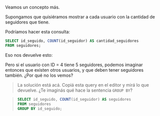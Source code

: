 Veamos un concepto más. 

Supongamos que quisiéramos mostrar a cada usuario con la cantidad de seguidores que tiene. 

Podríamos hacer esta consulta:

``` sql
SELECT id_seguido, COUNT(id_seguidor) AS cantidad_seguidores
FROM seguidores;
```

Eso nos devuelve esto:

<div
  class='mu-sql-table'
  data-name='resultado'
  data-columns='[{"name": "id_seguido", "pk": true, "fk": true}, "seguidores"]'
  data-rows='[
    [4, 7]
  ]'>
</div>

Pero si el usuario con ID = 4 tiene 5 seguidores, podemos imaginar entonces que existen otros usuarios, y que deben tener seguidores también. ¿Por qué no los vemos?

> La solución está acá. Copiá esta query en el editor y mirá lo que devuelve. ¿Te imaginás qué hace la sentencia `GROUP BY`?

> ``` sql
> SELECT id_seguido, COUNT(id_seguidor) AS seguidores
> FROM seguidores
> GROUP BY id_seguido;
> ```
